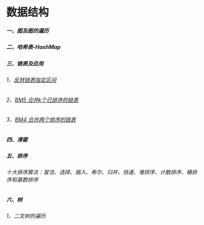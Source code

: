 # 数据结构
##### 一、图及图的遍历
##### 二、哈希表-HashMap
##### 三、链表及应用
###### 1、[反转链表指定区间](https://www.bilibili.com/video/BV1sa411M7f5/?vd_source=7dcf87705508bce13d8f13b1b05c8252)
###### 2、[BM5 合并k个已排序的链表](https://www.nowcoder.com/practice/65cfde9e5b9b4cf2b6bafa5f3ef33fa6tpId=295&tags=&title=&difficulty=0&judgeStatus=0&rp=0&sourceUrl=%2Fexam%2Foj)
###### 3、[BM4 合并两个排序的链表](https://www.nowcoder.com/practice/d8b6b4358f774294a89de2a6ac4d9337?tpId=295&tags=&title=&difficulty=0&judgeStatus=0&rp=0&sourceUrl=%2Fexam%2Foj)
##### 四、滑窗
##### 五、排序
###### 十大排序算法：冒泡、选择、插入、希尔、归并、快速、堆排序、计数排序、桶排序和基数排序
##### 六、树
###### 1、二叉树的遍历
